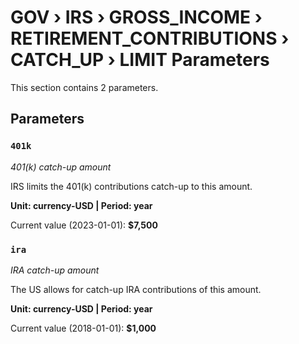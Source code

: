 # GOV › IRS › GROSS_INCOME › RETIREMENT_CONTRIBUTIONS › CATCH_UP › LIMIT Parameters

This section contains 2 parameters.

## Parameters

### `401k`
*401(k) catch-up amount*

IRS limits the 401(k) contributions catch-up to this amount.

**Unit: currency-USD | Period: year**

Current value (2023-01-01): **$7,500**


### `ira`
*IRA catch-up amount*

The US allows for catch-up IRA contributions of this amount.

**Unit: currency-USD | Period: year**

Current value (2018-01-01): **$1,000**

